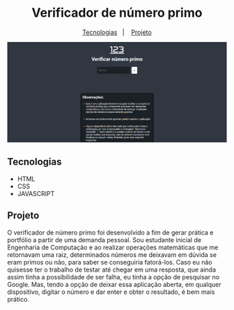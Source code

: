<h1 align="center">Verificador de número primo</h1>

<p align="center">
  <a href="#tecnologias">Tecnologias</a>&nbsp;&nbsp;&nbsp;|&nbsp;&nbsp;&nbsp;
  <a href="#projeto">Projeto</a>
</p>

![check_prime_number](./assets/example_for_README.png)

## Tecnologias

- HTML
- CSS
- JAVASCRIPT

## Projeto

O verificador de número primo foi desenvolvido a fim de gerar prática e portfólio a partir de uma demanda pessoal. Sou estudante inicial de Engenharia de Computação e ao realizar operações matemáticas que me retornavam uma raiz, determinados números me deixavam em dúvida se eram primos ou não, para saber se conseguiria fatorá-los.
Caso eu não quisesse ter o trabalho de testar até chegar em uma resposta, que ainda assim tinha a possibilidade de ser falha, eu tinha a opção de pesquisar no Google. Mas, tendo a opção de deixar essa aplicação aberta, em qualquer dispositivo, digitar o número e dar enter e obter o resultado, é bem mais prático.